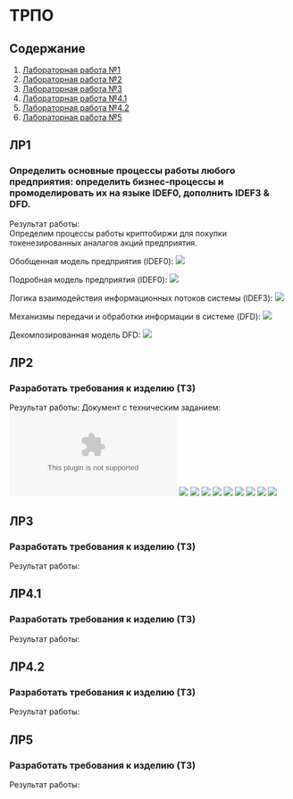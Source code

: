 # ТРПО
## Содержание
1. [Лабораторная работа №1](#LR1)
2. [Лабораторная работа №2](#LR2)
3. [Лабораторная работа №3](#LR3)
4. [Лабораторная работа №4.1](#LR4_1)
5. [Лабораторная работа №4.2](#LR4_2)
6. [Лабораторная работа №5](#LR5)

## <a name="LR1"></a> ЛР1
### Определить основные процессы работы любого предприятия: определить бизнес-процессы и промоделировать их на языке IDEF0, дополнить IDEF3 & DFD.

Результат работы:   
Определим процессы работы криптобиржи для покупки токенезированных аналагов акций предприятия.

Обобщенная модель предприятия (IDEF0):
![](/lab1/img/idef0_a_0.png)

Подробная модель предприятия (IDEF0):
![](/lab1/img/idef0_a_0_1_1.png)

Логика взаимодействия информационных потоков системы (IDEF3):
![](/lab1/img/idef3.png)

Механизмы передачи и обработки информации в системе (DFD):
![](/lab1/img/dfd.png)

Декомпозированная модель DFD:
![](/lab1/img/dfd_decomposition.png)


## <a name="LR2"></a> ЛР2
### Разработать требования к изделию (ТЗ)

Результат работы:
Документ с техническим заданием: ![](/lab2/ТРПО_ТЗ_Криптобиржа.docx)
![](/lab2/img/1.png)
![](/lab2/img/2.png)
![](/lab2/img/3.png)
![](/lab2/img/4.png)
![](/lab2/img/5.png)
![](/lab2/img/6.png)
![](/lab2/img/7.png)
![](/lab2/img/8.png)
![](/lab2/img/9.png)


## <a name="LR3"></a> ЛР3
### Разработать требования к изделию (ТЗ)

Результат работы:

## <a name="LR4_1"></a> ЛР4.1
### Разработать требования к изделию (ТЗ)

Результат работы:

## <a name="LR4_2"></a> ЛР4.2
### Разработать требования к изделию (ТЗ)

Результат работы:

## <a name="LR5"></a> ЛР5
### Разработать требования к изделию (ТЗ)

Результат работы:
